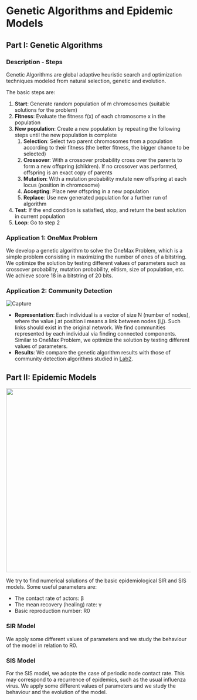 # Genetic Algorithms and Epidemic Models
## Part I: Genetic Algorithms
### Description - Steps
Genetic Algorithms are global adaptive heuristic search and optimization techniques modeled from natural selection, genetic and evolution.

The basic steps are:
1. **Start**: Generate random population of m chromosomes (suitable solutions for the problem)
2. **Fitness**: Evaluate the fitness f(x) of each chromosome x in the population
3. **New population**: Create a new population by repeating the following steps until the new population is complete
    1. **Selection**: Select two parent chromosomes from a population according to their fitness (the better fitness, the bigger chance to be selected)
    2. **Crossover**: With a crossover probability cross over the parents to form a new offspring (children). If no crossover was performed, offspring is an exact copy of parents
    3. **Mutation**: With a mutation probability mutate new offspring at each locus (position in chromosome)
    4. **Accepting**: Place new offspring in a new population
    5. **Replace**: Use new generated population for a further run of algorithm
4. **Test**: If the end condition is satisfied, stop, and return the best solution in
current population
5. **Loop**: Go to step 2

### Application 1: OneMax Problem
We develop a genetic algorithm to solve the OneMax Problem, which is a simple problem consisting in maximizing the number of ones of a bitstring. We optimize the solution by 
testing different values of parameters such as crossover probability, mutation probability, elitism, size of population, etc. We achieve score 18 in a bitstring of 20 bits.

### Application 2: Community Detection
![Capture](https://user-images.githubusercontent.com/50949470/111471753-e6c8d200-8731-11eb-81a8-6cbeb03fe9eb.PNG)
* **Representation**: Each individual is a vector of size N (number of nodes), where the value j at position i means a link between nodes (i,j). 
Such links should exist in the original network. We find communities represented by each individual via finding connected components. 
Similar to OneMax Problem, we optimize the solution by testing different values of parameters.
* **Results**: We compare the genetic algorithm results with those of community detection algorithms studied in [Lab2](https://github.com/chrisbetze/Social-Network-Analysis/blob/5a88a73f8e5ba5eec3ab8b40902f1cf6f0833e14/Lab2/Lab2.ipynb).

## Part II: Epidemic Models
<img src="https://user-images.githubusercontent.com/50949470/111477670-07942600-8738-11eb-8e8d-59b756580f48.png" width="700" height="500">

We try to find numerical solutions of the basic epidemiological SIR and SIS models. Some useful parameters are:
* The contact rate of actors: β
* Τhe mean recovery (healing) rate: γ
* Basic reproduction number: R0

### SIR Model
We apply some different values of parameters and we study the behaviour of the model in relation to R0.

### SIS Model
For the SIS model, we adopte the case of periodic node contact rate. This may correspond to a recurrence of epidemics, such as the usual influenza virus. 
We apply some different values of parameters and we study the behaviour and the evolution of the model.
